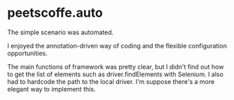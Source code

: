 # peetscoffe.auto

The simple scenario was automated. 

I enjoyed the annotation-driven way of coding and the flexible configuration opportunities. 

The main functions of framework was pretty clear, but I didn't find out how to get the list of elements such as driver.findElements with Selenium.
I also had to hardcode the path to the local driver. I'm suppose there's a more elegant way to implement this.
